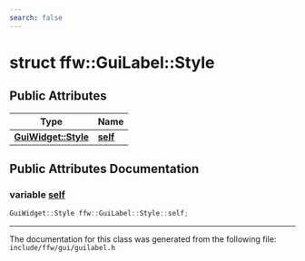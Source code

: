 ```yaml
---
search: false
---
```


# struct ffw::GuiLabel::Style

## Public Attributes

|Type|Name|
|-----|-----|
|**[GuiWidget::Style](structffw_1_1_gui_widget_1_1_style.md)**|[**self**](structffw_1_1_gui_label_1_1_style.md#1aacf45eb065aa0427ca293ea8045df2b4)|


## Public Attributes Documentation

### variable <a id="1aacf45eb065aa0427ca293ea8045df2b4" href="#1aacf45eb065aa0427ca293ea8045df2b4">self</a>

```cpp
GuiWidget::Style ffw::GuiLabel::Style::self;
```





----------------------------------------
The documentation for this class was generated from the following file: `include/ffw/gui/guilabel.h`
